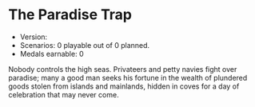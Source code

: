 # The Paradise Trap
* Version: 
* Scenarios: 0 playable out of 0 planned.
* Medals earnable: 0

Nobody controls the high seas. Privateers and petty navies fight over paradise; many a good man seeks his fortune in the wealth of plundered goods stolen from islands and mainlands, hidden in coves for a day of celebration that may never come.
